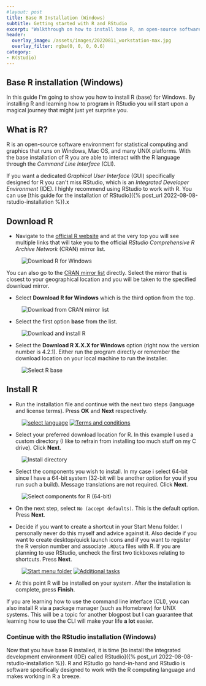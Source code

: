 ```yaml
---
#layout: post
title: Base R Installation (Windows)
subtitle: Getting started with R and RStudio
excerpt: "Walkthrough on how to install base R, an open-source software environment used mainly for statistical computing and graphics."
header:
  overlay_image: /assets/images/20220811_workstation-max.jpg
  overlay_filter: rgba(0, 0, 0, 0.6)
category: 
- R(Studio)
---
```


## Base R installation (Windows)

In this guide I'm going to show you how to install R (base) for Windows. By installing R and learning how to program in RStudio you will start upon a magical journey that might just yet surprise you.

## What is R?

R is an open-source software environment for statistical computing and graphics that runs on Windows, Mac OS, and many UNIX platforms. With the base installation of R you are able to interact with the R language through the *Command Line Interface* (CLI). 

>
If you want a dedicated *Graphical User Interface* (GUI) specifically designed for R you can't miss RStudio, which is an *Integrated Developer Environment* (IDE). I highly recommend using RStudio to work with R. You can use 
[this guide for the installation of RStudio]({% post_url 2022-08-08-rstudio-installation %}).x

## Download R

* Navigate to the [official R website](https://www.r-project.org/) and at the very top you will see multiple links that will take you to the official *RStudio Comprehensive R Archive Network* (CRAN) mirror list. 

<figure class="centered">
    <img src="/assets/images/posts/2022-08-08-R-installation/Step0.PNG" alt="Download R for Windows">
</figure>

>
You can also go to the [CRAN mirror list](https://cran.r-project.org/mirrors.html) directly. Select the mirror that is closest to your geographical location and you will be taken to the specified download mirror.

* Select **Download R for Windows** which is the third option from the top.

<figure class="centered">
    <img src="/assets/images/posts/2022-08-08-R-installation/Step2.PNG" alt="Download from CRAN mirror list">
</figure>

* Select the first option **base** from the list.

<figure class="centered">
    <img src="/assets/images/posts/2022-08-08-R-installation/Step4.PNG" alt="Download and install R">
</figure>

* Select the **Download R X.X.X for Windows** option (right now the version number is 4.2.1). Either run the program directly or remember the download location on your local machine to run the installer.

<figure class="centered">
    <img src="/assets/images/posts/2022-08-08-R-installation/Step5.PNG" alt="Select R base">
</figure>

## Install R

* Run the installation file and continue with the next two steps (language and license terms). Press **OK** and **Next** respectively.

<figure class="half">
    <a href="/assets/images/posts/2022-08-08-R-installation/Step6.PNG"><img src="/assets/images/posts/2022-08-08-R-installation/Step6.PNG" alt="select language"></a>
    <a href="/assets/images/posts/2022-08-08-R-installation/Step7.PNG"><img src="/assets/images/posts/2022-08-08-R-installation/Step7.PNG" alt="Terms and conditions"></a>
</figure>

* Select your preferred download location for R. In this example I used a custom directory (I like to refrain from installing too much stuff on my C drive). Click **Next**. 

<figure class="centered">
    <img src="/assets/images/posts/2022-08-08-R-installation/Step8.PNG" alt="Install directory">
</figure>

* Select the components you wish to install. In my case i select 64-bit since I have a 64-bit system (32-bit will be another option for you if you run such a build). Message translations are not required. Click **Next**.

<figure class="centered">
    <img src="/assets/images/posts/2022-08-08-R-installation/Step9.PNG" alt="Select components for R (64-bit)">
</figure>

* On the next step, select `No (accept defaults)`. This is the default option. Press **Next**.

* Decide if you want to create a shortcut in your Start Menu folder. I personally never do this myself and advice against it. Also decide if you want to create desktop/quick launch icons and if you want to register the R version number and associate `.RData` files with R. If you are planning to use RStudio, uncheck the first two tickboxes relating to shortcuts. Press **Next**.

<figure class="half">
    <a href="/assets/images/posts/2022-08-08-R-installation/Step10.PNG"><img src="/assets/images/posts/2022-08-08-R-installation/Step10.PNG" alt="Start menu folder"></a>
    <a href="/assets/images/posts/2022-08-08-R-installation/Step11.PNG"><img src="/assets/images/posts/2022-08-08-R-installation/Step11.PNG" alt="Additional tasks"></a>
</figure>

* At this point R will be installed on your system. After the installation is complete, press **Finish**.

>
If you are learning how to use the command line interface (CLI), you can also install R via a package manager (such as Homebrew) for UNIX systems. This will be a topic for another blogpost but I can guarantee that learning how to use the CLI will make your life **a lot** easier.

### Continue with the RStudio installation (Windows)

Now that you have base R installed, it is time [to install the integrated development environment (IDE) called RStudio]({% post_url 2022-08-08-rstudio-installation %}). R and RStudio go hand-in-hand and RStudio is software specifically designed to work with the R computing language and makes working in R a breeze. 

